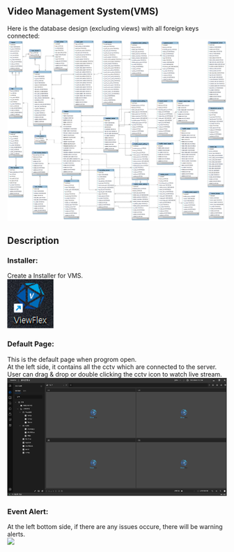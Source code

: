 ## Video Management System(VMS)
Here is the database design (excluding views) with all foreign keys connected:
![](Media/Database_design.png)

## Description

### Installer: <br/>
Create a Installer for VMS.<br/>
![](Media/Installer.png)

### Default Page: <br/>
This is the default page when progrom open.<br/>
At the left side, it contains all the cctv which are connected to the server. <br/>
User can drag & drop or double clicking the cctv icon to watch live stream. <br/>
![](Media/Default.png)

### Event Alert: <br/>
At the left bottom side, if there are any issues occure, there will be warning alerts.<br/>
![](Media/Event-Alert.png)

